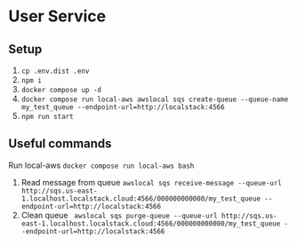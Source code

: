 # User Service

## Setup

1. `cp .env.dist .env`
2. `npm i`
2. `docker compose up -d`
3. `docker compose run local-aws awslocal sqs create-queue --queue-name my_test_queue --endpoint-url=http://localstack:4566`
4. `npm run start`

## Useful commands

Run local-aws `docker compose run local-aws bash`

1. Read message from queue `awslocal sqs receive-message --queue-url http://sqs.us-east-1.localhost.localstack.cloud:4566/000000000000/my_test_queue --endpoint-url=http://localstack:4566`
2. Clean queue ` awslocal sqs purge-queue --queue-url http://sqs.us-east-1.localhost.localstack.cloud:4566/000000000000/my_test_queue --endpoint-url=http://localstack:4566`
